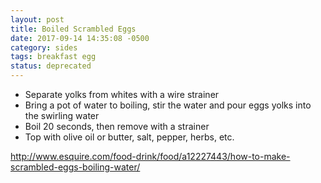 ```yaml
---
layout: post
title: Boiled Scrambled Eggs
date: 2017-09-14 14:35:08 -0500
category: sides
tags: breakfast egg
status: deprecated
---
```


  * Separate yolks from whites with a wire strainer
  * Bring a pot of water to boiling, stir the water and pour eggs yolks into the swirling water
  * Boil 20 seconds, then remove with a strainer
  * Top with olive oil or butter, salt, pepper, herbs, etc.

http://www.esquire.com/food-drink/food/a12227443/how-to-make-scrambled-eggs-boiling-water/  
